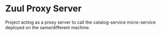 # Zuul Proxy Server

Project acting as a proxy server to call the catalog-service micro-service deployed on the same/different machine.